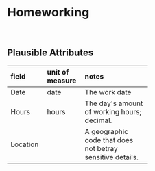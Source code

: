 <br>

# Homeworking

<br>

## Plausible Attributes

<table style="width: 65%;">
    <colgroup>
        <col span="1" style="width: 8.0%;">
        <col span="1" style="width: 8.0%;">
        <col span="1" style="width: 41.0%;">
    </colgroup>
    <thead><tr style="text-align: left">
        <th>field</th><th>unit of<br>measure</th><th>notes</th></tr>
    </thead>
    <tr><td>Date</td>
        <td>date</td><td>The work date</td></tr>
    <tr><td>Hours</td>
        <td>hours</td><td>The day's amount of working hours; decimal.</td></tr>
    <tr><td>Location</td>
        <td></td><td>A geographic code that does not betray sensitive details.</td></tr>
</table>

<br>
<br>

<br>
<br>

<br>
<br>

<br>
<br>
